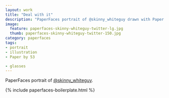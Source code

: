```yaml
---
layout: work
title: "Deal with it"
description: "PaperFaces portrait of @skinny_whiteguy drawn with Paper by 53 on an iPad."
image: 
  feature: paperfaces-skinny-whiteguy-twitter-lg.jpg
  thumb: paperfaces-skinny-whiteguy-twitter-150.jpg
category: paperfaces
tags: 
- portrait
- illustration
- Paper by 53

- glasses
---
```


PaperFaces portrait of [@skinny_whiteguy](http://twitter.com/skinny_whiteguy).

{% include paperfaces-boilerplate.html %}